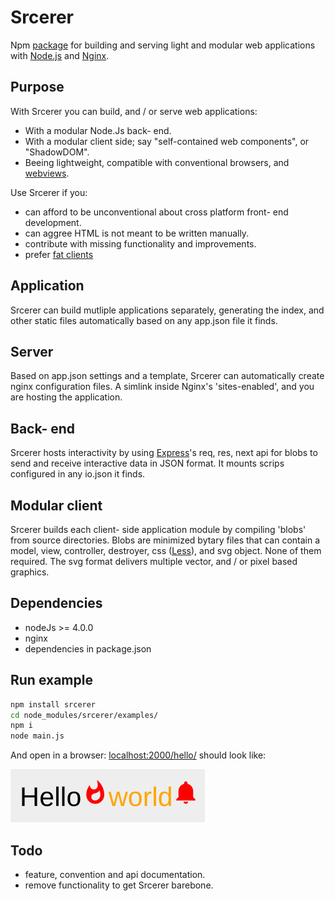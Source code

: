 # Srcerer
Npm [package](https://www.npmjs.com/package/srcerer) for building and serving light and modular web applications with [Node.js](https://nodejs.org) and [Nginx](http://nginx.org).

## Purpose
With Srcerer you can build, and / or serve web applications:
- With a modular Node.Js back- end.
- With a modular client side; say "self-contained web components", or "ShadowDOM".
- Beeing lightweight, compatible with conventional browsers, and [webviews](http://developer.telerik.com/featured/what-is-a-webview).

Use Srcerer if you:
- can afford to be unconventional about cross platform front- end development.
- can aggree HTML is not meant to be written manually.
- contribute with missing functionality and improvements.
- prefer [fat clients](https://en.wikipedia.org/wiki/Fat_client)

## Application
Srcerer can build mutliple applications separately, generating the index, and other static files automatically based on any app.json file it finds.

## Server
Based on app.json settings and a template, Srcerer can automatically create nginx configuration files. A simlink inside Nginx's 'sites-enabled', and you are hosting the application.

## Back- end
Srcerer hosts interactivity by using [Express](https://expressjs.com)'s req, res, next api for blobs to send and receive interactive data in JSON format. It mounts scrips configured in any io.json it finds.

## Modular client
Srcerer builds each client- side application module by compiling 'blobs' from source directories. Blobs are minimized bytary files that can contain a model, view, controller, destroyer, css ([Less](http://lesscss.org)), and svg object. None of them required. The svg format delivers multiple vector, and / or pixel based graphics.

## Dependencies
- nodeJs >= 4.0.0
- nginx
- dependencies in package.json

## Run example
```bash
npm install srcerer
cd node_modules/srcerer/examples/
npm i
node main.js
```
And open in a browser: [localhost:2000/hello/](http://localhost:2000/hello/)
should look like:

![helloWorld](examples/hello/hello.png)

## Todo
- feature, convention and api documentation. 
- remove functionality to get Srcerer barebone.

